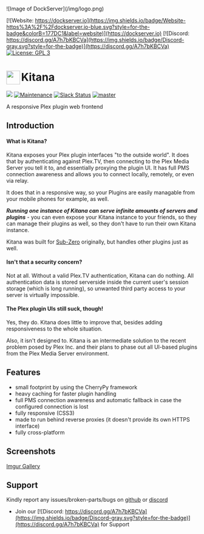 <br />
![Image of DockServer](/img/logo.png)

[![Website: https://dockserver.io](https://img.shields.io/badge/Website-https%3A%2F%2Fdockserver.io-blue.svg?style=for-the-badge&colorB=177DC1&label=website)](https://dockserver.io)
[![Discord: https://discord.gg/A7h7bKBCVa](https://img.shields.io/badge/Discord-gray.svg?style=for-the-badge)](https://discord.gg/A7h7bKBCVa)
[![License: GPL 3](https://img.shields.io/badge/License-GPL%203-blue.svg?style=for-the-badge&colorB=177DC1&label=license)](LICENSE)

# <img src="https://github.com/pannal/Kitana/raw/master/static/img/android-icon-36x36.png" align="left" height="36" style="vertical-align: center">Kitana

[![](https://img.shields.io/github/release/pannal/Kitana.svg?style=flat&label=current)](https://github.com/pannal/Kitana/releases/latest) [![Maintenance](https://img.shields.io/maintenance/yes/2021.svg)]() [![Slack Status](https://szslack.fragstore.net/badge.svg)](https://szslack.fragstore.net) [![master](https://img.shields.io/badge/master-stable-green.svg?maxAge=2592000)]()

A responsive Plex plugin web frontend

## Introduction

#### What is Kitana?

Kitana exposes your Plex plugin interfaces "to the outside world". It does that by authenticating against Plex.TV, then connecting to the Plex Media Server you tell it to, and essentially proxying the plugin UI.
It has full PMS connection awareness and allows you to connect locally, remotely, or even via relay.

It does that in a responsive way, so your Plugins are easily managable from your mobile phones for example, as well.

**_Running one instance of Kitana can serve infinite amounts of servers and plugins_** - you can even expose your Kitana instance to your friends, so they can manage their plugins as well, so they don't have to run their own Kitana instance.

Kitana was built for [Sub-Zero](https://github.com/pannal/Sub-Zero.bundle) originally, but handles other plugins just as well.

#### Isn't that a security concern?

Not at all. Without a valid Plex.TV authentication, Kitana can do nothing. All authentication data is stored serverside inside the current user's session storage (which is long running), so unwanted third party access to your server is virtually impossible.

#### The Plex plugin UIs still suck, though!

Yes, they do. Kitana does little to improve that, besides adding responsiveness to the whole situation.

Also, it isn't designed to. Kitana is an intermediate solution to the recent problem posed by Plex Inc. and their plans to phase out all UI-based plugins from the Plex Media Server environment.

## Features

- small footprint by using the CherryPy framework
- heavy caching for faster plugin handling
- full PMS connection awareness and automatic fallback in case the configured connection is lost
- fully responsive (CSS3)
- made to run behind reverse proxies (it doesn't provide its own HTTPS interface)
- fully cross-platform

## Screenshots

[Imgur Gallery](https://imgur.com/a/ovzXdjt)

## Support

Kindly report any issues/broken-parts/bugs on [github](https://github.com/dockserver/dockserver/issues) or [discord](https://discord.gg/A7h7bKBCVa)

- Join our [![Discord: https://discord.gg/A7h7bKBCVa](https://img.shields.io/badge/Discord-gray.svg?style=for-the-badge)](https://discord.gg/A7h7bKBCVa) for Support

